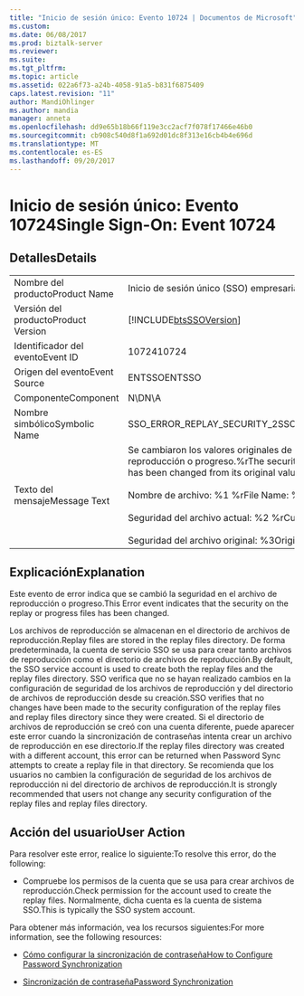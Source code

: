 ```yaml
---
title: "Inicio de sesión único: Evento 10724 | Documentos de Microsoft"
ms.custom: 
ms.date: 06/08/2017
ms.prod: biztalk-server
ms.reviewer: 
ms.suite: 
ms.tgt_pltfrm: 
ms.topic: article
ms.assetid: 022a6f73-a24b-4058-91a5-b831f6875409
caps.latest.revision: "11"
author: MandiOhlinger
ms.author: mandia
manager: anneta
ms.openlocfilehash: dd9e65b18b66f119e3cc2acf7f078f17466e46b0
ms.sourcegitcommit: cb908c540d8f1a692d01dc8f313e16cb4b4e696d
ms.translationtype: MT
ms.contentlocale: es-ES
ms.lasthandoff: 09/20/2017
---
```

# <a name="single-sign-on-event-10724"></a><span data-ttu-id="8224f-102">Inicio de sesión único: Evento 10724</span><span class="sxs-lookup"><span data-stu-id="8224f-102">Single Sign-On: Event 10724</span></span>
## <a name="details"></a><span data-ttu-id="8224f-103">Detalles</span><span class="sxs-lookup"><span data-stu-id="8224f-103">Details</span></span>  
  
|||  
|-|-|  
|<span data-ttu-id="8224f-104">Nombre del producto</span><span class="sxs-lookup"><span data-stu-id="8224f-104">Product Name</span></span>|<span data-ttu-id="8224f-105">Inicio de sesión único (SSO) empresarial</span><span class="sxs-lookup"><span data-stu-id="8224f-105">Enterprise Single Sign-On</span></span>|  
|<span data-ttu-id="8224f-106">Versión del producto</span><span class="sxs-lookup"><span data-stu-id="8224f-106">Product Version</span></span>|[!INCLUDE[btsSSOVersion](../includes/btsssoversion-md.md)]|  
|<span data-ttu-id="8224f-107">Identificador del evento</span><span class="sxs-lookup"><span data-stu-id="8224f-107">Event ID</span></span>|<span data-ttu-id="8224f-108">10724</span><span class="sxs-lookup"><span data-stu-id="8224f-108">10724</span></span>|  
|<span data-ttu-id="8224f-109">Origen del evento</span><span class="sxs-lookup"><span data-stu-id="8224f-109">Event Source</span></span>|<span data-ttu-id="8224f-110">ENTSSO</span><span class="sxs-lookup"><span data-stu-id="8224f-110">ENTSSO</span></span>|  
|<span data-ttu-id="8224f-111">Componente</span><span class="sxs-lookup"><span data-stu-id="8224f-111">Component</span></span>|<span data-ttu-id="8224f-112">N\D</span><span class="sxs-lookup"><span data-stu-id="8224f-112">N\A</span></span>|  
|<span data-ttu-id="8224f-113">Nombre simbólico</span><span class="sxs-lookup"><span data-stu-id="8224f-113">Symbolic Name</span></span>|<span data-ttu-id="8224f-114">SSO_ERROR_REPLAY_SECURITY_2</span><span class="sxs-lookup"><span data-stu-id="8224f-114">SSO_ERROR_REPLAY_SECURITY_2</span></span>|  
|<span data-ttu-id="8224f-115">Texto del mensaje</span><span class="sxs-lookup"><span data-stu-id="8224f-115">Message Text</span></span>|<span data-ttu-id="8224f-116">Se cambiaron los valores originales de seguridad en el archivo de reproducción o progreso.%r</span><span class="sxs-lookup"><span data-stu-id="8224f-116">The security on the replay or progress file has been changed from its original value.%r</span></span><br /><br /> <span data-ttu-id="8224f-117">Nombre de archivo: %1 %r</span><span class="sxs-lookup"><span data-stu-id="8224f-117">File Name: %1%r</span></span><br /><br /> <span data-ttu-id="8224f-118">Seguridad del archivo actual: %2 %r</span><span class="sxs-lookup"><span data-stu-id="8224f-118">Current File Security: %2%r</span></span><br /><br /> <span data-ttu-id="8224f-119">Seguridad del archivo original: %3</span><span class="sxs-lookup"><span data-stu-id="8224f-119">Original File Security: %3</span></span>|  
  
## <a name="explanation"></a><span data-ttu-id="8224f-120">Explicación</span><span class="sxs-lookup"><span data-stu-id="8224f-120">Explanation</span></span>  
 <span data-ttu-id="8224f-121">Este evento de error indica que se cambió la seguridad en el archivo de reproducción o progreso.</span><span class="sxs-lookup"><span data-stu-id="8224f-121">This Error event indicates that the security on the replay or progress files has been changed.</span></span>  
  
 <span data-ttu-id="8224f-122">Los archivos de reproducción se almacenan en el directorio de archivos de reproducción.</span><span class="sxs-lookup"><span data-stu-id="8224f-122">Replay files are stored in the replay files directory.</span></span> <span data-ttu-id="8224f-123">De forma predeterminada, la cuenta de servicio SSO se usa para crear tanto archivos de reproducción como el directorio de archivos de reproducción.</span><span class="sxs-lookup"><span data-stu-id="8224f-123">By default, the SSO service account is used to create both the replay files and the replay files directory.</span></span> <span data-ttu-id="8224f-124">SSO verifica que no se hayan realizado cambios en la configuración de seguridad de los archivos de reproducción y del directorio de archivos de reproducción desde su creación.</span><span class="sxs-lookup"><span data-stu-id="8224f-124">SSO verifies that no changes have been made to the security configuration of the replay files and replay files directory since they were created.</span></span> <span data-ttu-id="8224f-125">Si el directorio de archivos de reproducción se creó con una cuenta diferente, puede aparecer este error cuando la sincronización de contraseñas intenta crear un archivo de reproducción en ese directorio.</span><span class="sxs-lookup"><span data-stu-id="8224f-125">If the replay files directory was created with a different account, this error can be returned when Password Sync attempts to create a replay file in that directory.</span></span> <span data-ttu-id="8224f-126">Se recomienda que los usuarios no cambien la configuración de seguridad de los archivos de reproducción ni del directorio de archivos de reproducción.</span><span class="sxs-lookup"><span data-stu-id="8224f-126">It is strongly recommended that users not change any security configuration of the replay files and replay files directory.</span></span>  
  
## <a name="user-action"></a><span data-ttu-id="8224f-127">Acción del usuario</span><span class="sxs-lookup"><span data-stu-id="8224f-127">User Action</span></span>  
 <span data-ttu-id="8224f-128">Para resolver este error, realice lo siguiente:</span><span class="sxs-lookup"><span data-stu-id="8224f-128">To resolve this error, do the following:</span></span>  
  
-   <span data-ttu-id="8224f-129">Compruebe los permisos de la cuenta que se usa para crear archivos de reproducción.</span><span class="sxs-lookup"><span data-stu-id="8224f-129">Check permission for the account used to create the replay files.</span></span> <span data-ttu-id="8224f-130">Normalmente, dicha cuenta es la cuenta de sistema SSO.</span><span class="sxs-lookup"><span data-stu-id="8224f-130">This is typically the SSO system account.</span></span>  
  
 <span data-ttu-id="8224f-131">Para obtener más información, vea los recursos siguientes:</span><span class="sxs-lookup"><span data-stu-id="8224f-131">For more information, see the following resources:</span></span>  
  
-   [<span data-ttu-id="8224f-132">Cómo configurar la sincronización de contraseña</span><span class="sxs-lookup"><span data-stu-id="8224f-132">How to Configure Password Synchronization</span></span>](../core/how-to-configure-password-synchronization.md)  
  
-   [<span data-ttu-id="8224f-133">Sincronización de contraseña</span><span class="sxs-lookup"><span data-stu-id="8224f-133">Password Synchronization</span></span>](../core/password-synchronization2.md)